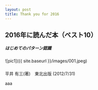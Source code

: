 ```yaml
---
layout: post
title: Thank you for 2016
---
```


## 2016年に読んだ本（ベスト10） 

##### はじめてのパターン認識
![pic1]({{ site.baseurl }}/images/001.jpeg) 

##### 
平井 有三(著)　東北出版 (2012/7/31)


aaa
